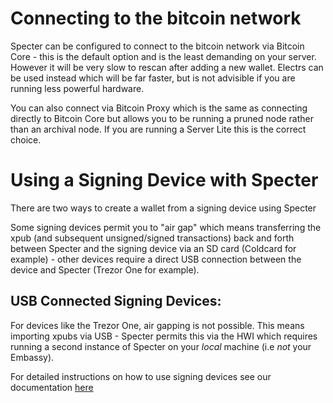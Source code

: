 # Connecting to the bitcoin network

Specter can be configured to connect to the bitcoin network via Bitcoin Core - this is the default option and is the least demanding on your server. However it will be very slow to rescan after adding a new wallet. Electrs can be used instead which will be far faster, but is not advisible if you are running less powerful hardware.

You can also connect via Bitcoin Proxy which is the same as connecting directly to Bitcoin Core but allows you to be running a pruned node rather than an archival node. If you are running a Server Lite this is the correct choice.

# Using a Signing Device with Specter

There are two ways to create a wallet from a signing device using Specter

Some signing devices permit you to "air gap" which means transferring the xpub (and subsequent unsigned/signed transactions) back and forth between Specter and the signing device via an SD card (Coldcard for example) - other devices require a direct USB connection between the device and Specter (Trezor One for example).

## USB Connected Signing Devices:

For devices like the Trezor One, air gapping is not possible. This means importing xpubs via USB - Specter permits this via the HWI which requires running a second instance of Specter on your *local* machine (i.e *not* your Embassy).

For detailed instructions on how to use signing devices see our documentation [here](https://docs.start9.com/latest/user-manual/service-guides/specter/specter-service)
